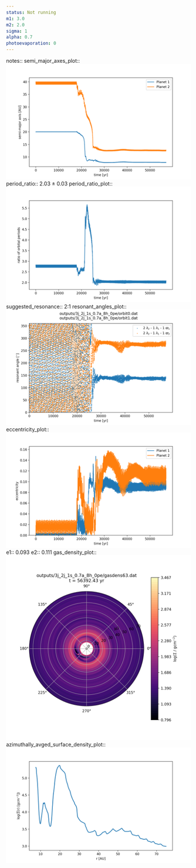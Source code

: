 ```yaml
---
status: Not running
m1: 3.0
m2: 2.0
sigma: 1
alpha: 0.7
photoevaporation: 0
---
```


notes::
semi_major_axes_plot:: ![semi_major_axes_3j_2j_1s_0.7a_8h_0pe.png](plots/semi_major_axes/semi_major_axes_3j_2j_1s_0.7a_8h_0pe.png)
period_ratio:: 2.03 ± 0.03
period_ratio_plot:: ![period_ratio_3j_2j_1s_0.7a_8h_0pe.png](plots/period_ratio/period_ratio_3j_2j_1s_0.7a_8h_0pe.png)
suggested_resonance:: 2:1
resonant_angles_plot:: ![resonant_angles_3j_2j_1s_0.7a_8h_0pe.png](plots/resonant_angles/resonant_angles_3j_2j_1s_0.7a_8h_0pe.png)
eccentricity_plot:: ![eccentricity_3j_2j_1s_0.7a_8h_0pe.png](plots/eccentricity/eccentricity_3j_2j_1s_0.7a_8h_0pe.png)
e1:: 0.093
e2:: 0.111
gas_density_plot:: ![gas_density_3j_2j_1s_0.7a_8h_0pe.png](plots/gas_density/gas_density_3j_2j_1s_0.7a_8h_0pe.png)
azimuthally_avged_surface_density_plot:: ![azimuthally_avged_surface_density_3j_2j_1s_0.7a_8h_0pe.png](plots/azimuthally_avged_surface_density/azimuthally_avged_surface_density_3j_2j_1s_0.7a_8h_0pe.png)
